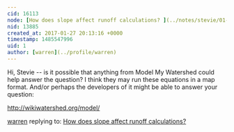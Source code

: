 ```yaml
---
cid: 16113
node: [How does slope affect runoff calculations? ](../notes/stevie/01-27-2017/how-does-slope-affect-runoff-calculations)
nid: 13885
created_at: 2017-01-27 20:13:16 +0000
timestamp: 1485547996
uid: 1
author: [warren](../profile/warren)
---
```


Hi, Stevie -- is it possible that anything from Model My Watershed could help answer the question? I think they may run these equations in a map format. And/or perhaps the developers of it might be able to answer your question:

http://wikiwatershed.org/model/

[warren](../profile/warren) replying to: [How does slope affect runoff calculations? ](../notes/stevie/01-27-2017/how-does-slope-affect-runoff-calculations)

